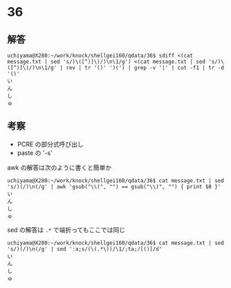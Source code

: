 # 36

## 解答

```
uchiyama@X280:~/work/knock/shellgei160/qdata/36$ sdiff <(cat message.txt | sed 's/)\([^)]\)/)\n\1/g') <(cat message.txt | sed 's/)\([^)]\)/)\n\1/g' | rev | tr '()' ')(') | grep -v '|' | cut -f1 | tr -d '()'
い
ん
し
ゅ
```

## 考察

- PCRE の部分式呼び出し
- paste の '-s'

awk の解答は次のように書くと簡単か

```
uchiyama@X280:~/work/knock/shellgei160/qdata/36$ cat message.txt | sed 's/)(/)\n(/g' | awk 'gsub("\\(", "") == gsub("\\)", "") { print $0 }'
い
ん
し
ゅ
```

sed の解答は `.*` で端折ってもここでは同じ

```
uchiyama@X280:~/work/knock/shellgei160/qdata/36$ cat message.txt | sed 's/)(/)\n(/g' | sed ':a;s/(\(.*\))/\1/;ta;/[()]/d'
い
ん
し
ゅ
```
